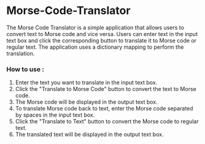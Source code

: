 # Morse-Code-Translator
The Morse Code Translator is a simple application that allows users to convert text to Morse code and vice versa. Users can enter text in the input text box and click the corresponding button to translate it to Morse code or regular text. The application uses a dictionary mapping to perform the translation.

### How to use : 
1. Enter the text you want to translate in the input text box.
2. Click the "Translate to Morse Code" button to convert the text to Morse code.
3. The Morse code will be displayed in the output text box.
4. To translate Morse code back to text, enter the Morse code separated by spaces in the input text box.
5. Click the "Translate to Text" button to convert the Morse code to regular text.
6. The translated text will be displayed in the output text box.
